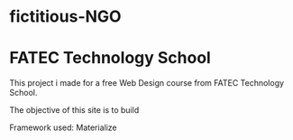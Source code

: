 # fictitious-NGO

<h1><a href: "https://www.vestibularfatec.com.br/home/">FATEC Technology School</a></h1>

<p>This project i made for a free Web Design course from FATEC Technology School.</p>
The objective of this site is to build 

Framework used: Materialize
